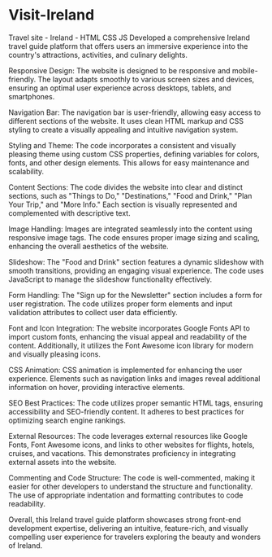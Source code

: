 # Visit-Ireland
Travel site - Ireland - HTML CSS JS
Developed a comprehensive Ireland travel guide platform that offers users an immersive experience into the country's attractions, activities, and culinary delights. 

Responsive Design: The website is designed to be responsive and mobile-friendly. The layout adapts smoothly to various screen sizes and devices, ensuring an optimal user experience across desktops, tablets, and smartphones.

Navigation Bar: The navigation bar is user-friendly, allowing easy access to different sections of the website. It uses clean HTML markup and CSS styling to create a visually appealing and intuitive navigation system.

Styling and Theme: The code incorporates a consistent and visually pleasing theme using custom CSS properties, defining variables for colors, fonts, and other design elements. This allows for easy maintenance and scalability.

Content Sections: The code divides the website into clear and distinct sections, such as "Things to Do," "Destinations," "Food and Drink," "Plan Your Trip," and "More Info." Each section is visually represented and complemented with descriptive text.

Image Handling: Images are integrated seamlessly into the content using responsive image tags. The code ensures proper image sizing and scaling, enhancing the overall aesthetics of the website.

Slideshow: The "Food and Drink" section features a dynamic slideshow with smooth transitions, providing an engaging visual experience. The code uses JavaScript to manage the slideshow functionality effectively.

Form Handling: The "Sign up for the Newsletter" section includes a form for user registration. The code utilizes proper form elements and input validation attributes to collect user data efficiently.

Font and Icon Integration: The website incorporates Google Fonts API to import custom fonts, enhancing the visual appeal and readability of the content. Additionally, it utilizes the Font Awesome icon library for modern and visually pleasing icons.

CSS Animation: CSS animation is implemented for enhancing the user experience. Elements such as navigation links and images reveal additional information on hover, providing interactive elements.

SEO Best Practices: The code utilizes proper semantic HTML tags, ensuring accessibility and SEO-friendly content. It adheres to best practices for optimizing search engine rankings.

External Resources: The code leverages external resources like Google Fonts, Font Awesome icons, and links to other websites for flights, hotels, cruises, and vacations. This demonstrates proficiency in integrating external assets into the website.

Commenting and Code Structure: The code is well-commented, making it easier for other developers to understand the structure and functionality. The use of appropriate indentation and formatting contributes to code readability.

Overall, this Ireland travel guide platform showcases strong front-end development expertise, delivering an intuitive, feature-rich, and visually compelling user experience for travelers exploring the beauty and wonders of Ireland.
